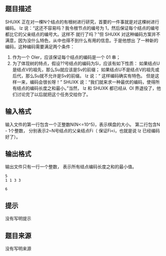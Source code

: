 


## 题目描述
SHUXK 正在对一棵N个结点的有根树进行研究，首要的一件事就是对这棵树进行编码。
lz 说：“这还不容易吗？我令根节点的编号为 1，然后保证每个结点的编号都比它的父亲结点的编号大。这样不
就行了吗？”但 SHUXK 对这种编码方案并不满意，因为没什么特色，从中也得不到什么有用的信息。于是他想出
了一种新的编码，这种编码需要满足两个条件：
1. 作为一个 OIer，应该保证每个结点的编码是一个 01 串；
2. 为了体现树的特点，假设??号结点的编码为Si，应该有如下性质：
如果结点U是结点V的祖先，那么Su就应该是Sv的前缀；
如果结点U不是结点V的祖先或后代，那么Su就不允许是Sv的前缀。
lz 说：“ 这样编码确实有特色。 但是这样一来，编码会很长呀！”
SHUXK 说：“我们就来求一种最优的编码，使得所有结点的编码长度之和最小。”当然， lz 和 SHUXK 都已经从 
OI 界退役了，他们讨论完了以后就把这个任务交给你了。
## 输入格式
输入文件的第一行包含一个正整数N(N<=10^5)，表示棋盘的大小。
第二行包含N - 1个整数， 分别表示2~N号结点的父亲结点Fi（ 保证Fi<i，也就是说 lz 已经编码好了）。
## 输出格式
输出文件只有一行一个整数， 表示所有结点编码长度之和的最小值。

```input1
5
1 1 3 3

```
```output1
6
```

## 提示
没有写明提示
## 题目来源
没有写明来源


